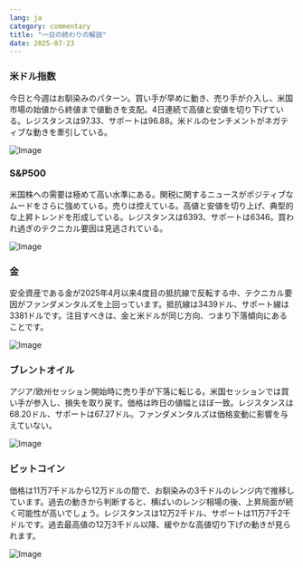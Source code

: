 ```yaml
---
lang: ja
category: commentary
title: "一日の終わりの解説"
date: 2025-07-23
---
```


### 米ドル指数

今日と今週はお馴染みのパターン。買い手が早めに動き、売り手が介入し、米国市場の始値から終値まで値動きを支配。4日連続で高値と安値を切り下げている。レジスタンスは97.33、サポートは96.88。米ドルのセンチメントがネガティブな動きを牽引している。

![Image](https://markleighedu.github.io/img/Jul-2025/23-Jul-2025/usdindex.jpg)

### S&P500

米国株への需要は極めて高い水準にある。関税に関するニュースがポジティブなムードをさらに強めている。売りは控えている。高値と安値を切り上げ、典型的な上昇トレンドを形成している。レジスタンスは6393、サポートは6346。買われ過ぎのテクニカル要因は見逃されている。

![Image](https://markleighedu.github.io/img/Jul-2025/23-Jul-2025/sp500.jpg)

### 金

安全資産である金が2025年4月以来4度目の抵抗線で反転する中、テクニカル要因がファンダメンタルズを上回っています。抵抗線は3439ドル、サポート線は3381ドルです。注目すべきは、金と米ドルが同じ方向、つまり下落傾向にあることです。

![Image](https://markleighedu.github.io/img/Jul-2025/23-Jul-2025/gold.jpg)

### ブレントオイル

アジア/欧州セッション開始時に売り手が下落に転じる。米国セッションでは買い手が参入し、損失を取り戻す。価格は昨日の値幅とほぼ一致。レジスタンスは68.20ドル、サポートは67.27ドル。ファンダメンタルズは価格変動に影響を与えていない。

![Image](https://markleighedu.github.io/img/Jul-2025/23-Jul-2025/brentoil.jpg)

### ビットコイン

価格は11万7千ドルから12万ドルの間で、お馴染みの3千ドルのレンジ内で推移しています。過去の動きから判断すると、横ばいのレンジ相場の後、上昇局面が続く可能性が高いでしょう。レジスタンスは12万2千ドル、サポートは11万7千2千ドルです。過去最高値の12万3千ドル以降、緩やかな高値切り下げの動きが見られます。

![Image](https://markleighedu.github.io/img/Jul-2025/23-Jul-2025/bitcoin.jpg)

